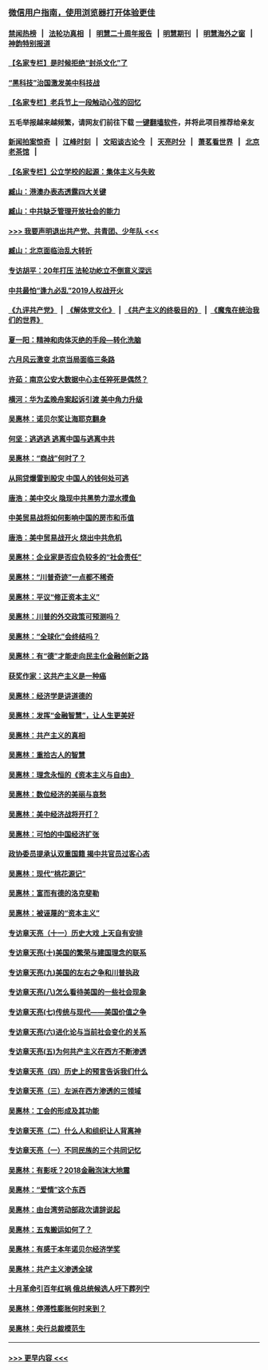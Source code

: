 ### [微信用户指南，使用浏览器打开体验更佳](https://github.com/gfw-breaker/banned-news1/blob/master/indexes/wechat-guide.md?t=0)
#### [禁闻热榜](热点新闻.md?t=0)  &nbsp;&nbsp;|&nbsp;&nbsp; [法轮功真相](https://github.com/gfw-breaker/truth/blob/master/README.md?t=0) &nbsp;&nbsp;|&nbsp;&nbsp; [明慧二十周年报告](https://github.com/gfw-breaker/mh-reports/blob/master/README.md?t=0) &nbsp;&nbsp;|&nbsp;&nbsp;[明慧期刊](https://github.com/gfw-breaker/mh-qikan) &nbsp;&nbsp;|&nbsp;&nbsp; [明慧海外之窗](https://github.com/gfw-breaker/mh-news/blob/master/README.md?t=0) &nbsp;&nbsp;|&nbsp;&nbsp; [神韵特别报道](https://github.com/gfw-breaker/mh-news/blob/master/shenyun.md?t=0)
#### [【名家专栏】是时候拒绝“封杀文化”了](../pages/nsc423/n11814093.md?t=02152256) 
#### [“黑科技”治国激发美中科技战](../pages/nsc423/n11638056.md?t=02152256) 
#### [【名家专栏】老兵节上一段触动心弦的回忆](../pages/nsc423/n11646016.md?t=02152256) 
#### 五毛举报越来越频繁，请网友们前往下载 [一键翻墙软件](https://github.com/gfw-breaker/ssr-accounts)，并将此项目推荐给亲友
#### [新闻拍案惊奇](https://github.com/gfw-breaker/banned-news1/blob/master/pages/link4.md) &nbsp;&nbsp;|&nbsp;&nbsp; [江峰时刻](https://github.com/gfw-breaker/banned-news1/blob/master/pages/link4.md) &nbsp;&nbsp;|&nbsp;&nbsp; [文昭谈古论今](https://github.com/gfw-breaker/banned-news1/blob/master/pages/link4.md) &nbsp;&nbsp;|&nbsp;&nbsp; [天亮时分](https://github.com/gfw-breaker/banned-news1/blob/master/pages/link4.md) &nbsp;&nbsp;|&nbsp;&nbsp; [萧茗看世界](https://github.com/gfw-breaker/banned-news1/blob/master/pages/link4.md) &nbsp;&nbsp;|&nbsp;&nbsp; [北京老茶馆](https://github.com/gfw-breaker/banned-news1/blob/master/pages/link4.md) &nbsp;&nbsp;|&nbsp;&nbsp; 
#### [【名家专栏】公立学校的起源：集体主义与失败](../pages/nsc423/n11601833.md?t=02152256) 
#### [臧山：港澳办表态透露四大关键](../pages/nsc423/n11421628.md?t=02152256) 
#### [臧山：中共缺乏管理开放社会的能力](../pages/nsc423/n11407457.md?t=02152256) 
#### [>>> 我要声明退出共产党、共青团、少年队 <<<](https://github.com/begood0513/goodnews/blob/master/quit/letter.md) 
#### [臧山：北京面临治乱大转折](../pages/nsc423/n11406895.md?t=02152256) 
#### [专访胡平：20年打压 法轮功屹立不倒意义深远](../pages/nsc423/n11398800.md?t=02152256) 
#### [中共最怕“逢九必乱”2019人权战开火](../pages/nsc423/n11385248.md?t=02152256) 
#### [《九评共产党》](https://github.com/begood0513/9ping.md/blob/master/README.md) &nbsp;|&nbsp; [《解体党文化》](../../../../jtdwh.md/blob/master/README.md)  &nbsp;|&nbsp; [《共产主义的终极目的》](../../../../gczydzjmd.md/blob/master/README.md) &nbsp;|&nbsp; [《魔鬼在统治我们的世界》](../../../../mgztzwmdsj.md/blob/master/README.md) 
#### [夏一阳：精神和肉体灭绝的手段—转化洗脑](../pages/nsc423/n11368250.md?t=02152256) 
#### [六月风云激变 北京当局面临三条路](../pages/nsc423/n11313668.md?t=02152256) 
#### [许茹：南京公安大数据中心主任猝死是偶然？](../pages/nsc423/n11064744.md?t=02152256) 
#### [横河：华为孟晚舟案起诉引渡 美中角力升级](../pages/nsc423/n11027230.md?t=02152256) 
#### [吴惠林：诺贝尔奖让海耶克翻身](../pages/nsc423/n10890049.md?t=02152256) 
#### [何坚：逃逃逃 逃离中国与逃离中共](../pages/nsc423/n10592891.md?t=02152256) 
#### [吴惠林：“商战”何时了？](../pages/nsc423/n10573558.md?t=02152256) 
#### [从网贷爆雷到股灾 中国人的钱何处可逃](../pages/nsc423/n10572800.md?t=02152256) 
#### [唐浩：美中交火 隐现中共黑势力混水摸鱼](../pages/nsc423/n10544040.md?t=02152256) 
#### [中美贸易战将如何影响中国的房市和币值](../pages/nsc423/n10543697.md?t=02152256) 
#### [唐浩：美中贸易战开火 烧出中共危机](../pages/nsc423/n10540126.md?t=02152256) 
#### [吴惠林：企业家是否应负较多的“社会责任”](../pages/nsc423/n10535022.md?t=02152256) 
#### [吴惠林：“川普奇迹”一点都不稀奇](../pages/nsc423/n10512808.md?t=02152256) 
#### [吴惠林：平议“修正资本主义”](../pages/nsc423/n10495724.md?t=02152256) 
#### [吴惠林：川普的外交政策可预测吗？](../pages/nsc423/n10462387.md?t=02152256) 
#### [吴惠林：“全球化”会终结吗？](../pages/nsc423/n10452838.md?t=02152256) 
#### [吴惠林：有“德”才能走向民主化金融创新之路](../pages/nsc423/n10432292.md?t=02152256) 
#### [获奖作家：这共产主义是一种癌](../pages/nsc423/n10431541.md?t=02152256) 
#### [吴惠林：经济学是讲道德的](../pages/nsc423/n10398014.md?t=02152256) 
#### [吴惠林：发挥“金融智慧”，让人生更美好](../pages/nsc423/n10375019.md?t=02152256) 
#### [吴惠林：共产主义的真相](../pages/nsc423/n10351394.md?t=02152256) 
#### [吴惠林：重拾古人的智慧](../pages/nsc423/n10337691.md?t=02152256) 
#### [吴惠林：理念永恒的《资本主义与自由》](../pages/nsc423/n10316274.md?t=02152256) 
#### [吴惠林：数位经济的美丽与哀愁](../pages/nsc423/n10292946.md?t=02152256) 
#### [吴惠林：美中经济战将开打？](../pages/nsc423/n10258825.md?t=02152256) 
#### [吴惠林：可怕的中国经济扩张](../pages/nsc423/n10219147.md?t=02152256) 
#### [政协委员提承认双重国籍 揭中共官员过客心态](../pages/nsc423/n10208809.md?t=02152256) 
#### [吴惠林：现代“桃花源记”](../pages/nsc423/n10185234.md?t=02152256) 
#### [吴惠林：富而有德的洛克斐勒](../pages/nsc423/n10142264.md?t=02152256) 
#### [吴惠林：被诬蔑的“资本主义”](../pages/nsc423/n10124816.md?t=02152256) 
#### [专访章天亮（十一）历史大戏 上天自有安排](../pages/nsc423/n10094905.md?t=02152256) 
#### [专访章天亮(十)美国的繁荣与建国理念的联系](../pages/nsc423/n10094899.md?t=02152256) 
#### [专访章天亮(九)美国的左右之争和川普执政](../pages/nsc423/n10094889.md?t=02152256) 
#### [专访章天亮(八)怎么看待美国的一些社会现象](../pages/nsc423/n10094857.md?t=02152256) 
#### [专访章天亮(七)传统与现代——美国价值之争](../pages/nsc423/n10093140.md?t=02152256) 
#### [专访章天亮(六)进化论与当前社会变化的关系](../pages/nsc423/n10092036.md?t=02152256) 
#### [专访章天亮(五)为何共产主义在西方不断渗透](../pages/nsc423/n10083620.md?t=02152256) 
#### [专访章天亮（四）历史上的预言告诉我们什么](../pages/nsc423/n10083606.md?t=02152256) 
#### [专访章天亮（三）左派在西方渗透的三领域](../pages/nsc423/n10081115.md?t=02152256) 
#### [吴惠林：工会的形成及其功能](../pages/nsc423/n10080633.md?t=02152256) 
#### [专访章天亮（二）什么人和组织让人背离神](../pages/nsc423/n10076637.md?t=02152256) 
#### [专访章天亮（一）不同民族的三个共同记忆](../pages/nsc423/n10074188.md?t=02152256) 
#### [吴惠林：有影呒？2018金融泡沫大地震](../pages/nsc423/n10040534.md?t=02152256) 
#### [吴惠林：“爱情”这个东西](../pages/nsc423/n10019423.md?t=02152256) 
#### [吴惠林：由台湾劳动部政次请辞说起](../pages/nsc423/n9979679.md?t=02152256) 
#### [吴惠林：五鬼搬运如何了？](../pages/nsc423/n9925338.md?t=02152256) 
#### [吴惠林：有感于本年诺贝尔经济学奖](../pages/nsc423/n9871883.md?t=02152256) 
#### [吴惠林：共产主义渗透全球](../pages/nsc423/n9812748.md?t=02152256) 
#### [十月革命引百年红祸 俄总统候选人吁下葬列宁](../pages/nsc423/n9810182.md?t=02152256) 
#### [吴惠林：停滞性膨胀何时来到？](../pages/nsc423/n9764136.md?t=02152256) 
#### [吴惠林：央行总裁模范生](../pages/nsc423/n9728134.md?t=02152256) 

----
#### [ >>> 更早内容 <<< ](../indexes/nsc423-earlier.md)
